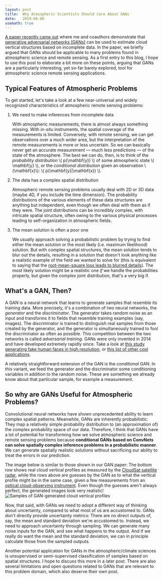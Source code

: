 ```yaml
---
layout: post
title:  Why Atmospheric Scientists Should Care About GANs
date:   2019-06-06
usemath: true
---
```


[A paper recently came out](https://doi.org/10.1029/2019GL082532) where me and coauthors demonstrate that [generative adversarial networks (GANs)](https://skymind.ai/wiki/generative-adversarial-network-gan) can be used to estimate cloud vertical structures based on incomplete data. In the paper, we briefly argued that GANs should be applicable to many problems found in atmospheric science and remote sensing. As a first entry to this blog, I hope to use this post to elaborate a bit more on these points, arguing that GANs are a particularly interesting, yet so-far barely explored, tool for atmospheric science remote sensing applications.

## Typical Features of Atmospheric Problems

To get started, let's take a look at a few near-universal and widely recognized characteristics of atmospheric remote sensing problems:

1. We need to make inferences from incomplete data

    With atmospheric measurements, there is almost always something missing. With _in-situ_ instruments, the spatial coverage of the measurements is limited. Conversely, with remote sensing, we can get observations over a much wider area, but the interpretation of the remote measurements is more or less uncertain. So we can basically never get an accurate measurement &mdash; much less predictions &mdash; of the state of the atmosphere. The best we can do, then, is to think of the _probability distribution_ \\( p(\\mathbf{y}) \\) of some atmospheric state \\( \\mathbf{y} \\), or the _conditional distribution_ given an observation \\(\\mathbf{x}\\): \\( p(\\mathbf{y}\|\\mathbf{x}) \\).

2. The data has a complex spatial distribution

    Atmospheric remote sensing problems usually deal with 2D or 3D data (maybe 4D, if you include the time dimension). The probability distributions of the various elements of these data structures are anything but independent, even though we often deal with them as if they were. The joint distributions can be incredibly complex, with intricate spatial structure, often owing to the various physical processes leading to self-organization in atmospheric fields.

3. The mean solution is often a poor one

    We usually approach solving a probabilistic problem by trying to find either the mean solution or the most likely (i.e. maximum likelihood) solution. But with complex spatial structures, the mean solution tends to blur out the details, resulting in a solution that doesn't look anything like a realistic example of the field we wanted to solve for (this is equivalent to saying that the [root-mean-square loss leads to blurred details](https://arxiv.org/abs/1511.05440)). The most likely solution might be a realistic one _if_ we handle the probabilities properly, but given the complex joint distribution, that's a very big if.

## What's a GAN, Then?

A GAN is a neural network that learns to generate samples that resemble its training data. More precisely, it's a combination of two neural networks, the _generator_ and the _discriminator_. The generator takes random noise as an input and transforms it to fields that resemble training examples (say, images). The discriminator is trained to distinguish real samples from those created by the generator, and the generator is simultaneously trained to fool the discriminator as often as possible. This competition between the two networks is called _adversarial training_. GANs were only invented in 2014 and have developed extremely rapidly since. Take a look at [this study generating fake human faces in high resolution](https://www.youtube.com/watch?v=kSLJriaOumA), or [this list of other cool applications](https://github.com/nashory/gans-awesome-applications).

A relatively straightforward extension of the GAN is the _conditional_ GAN. In this variant, we feed the generator and the discriminator some conditioning variables in addition to the random noise. These are something we already know about that particular sample, for example a measurement.

## So why are GANs Useful for Atmospheric Problems?

Convolutional neural networks have shown unprecedented ability to learn complex spatial patterns. Meanwhile, GANs are inherently probabilistic: They map a relatively simple probability distribution to (an approximation of) the complex probability space of our data. Therefore, I think that GANs have a lot of potential for transforming how we solve atmospheric science and remote sensing problems because __conditional GANs based on ConvNets can solve spatially complex inference problems in a probabilistic manner__. We can generate spatially realistic solutions without sacrificing our ability to treat the errors in our prediction. 

The image below is similar to those shown in our GAN paper: The bottom row shows real cloud vertical profiles as measured by the [CloudSat satellite radar](https://cloudsat.atmos.colostate.edu/), while the rows above are guesses by the GAN as to what the vertical profile might be in the same case, given a few measurements from an [optical cloud-observing instrument](https://modis.gsfc.nasa.gov/). Even though the guesses aren't always perfect, the generated images look very realistic!
![Samples of GAN-generated cloud vertical profiles]({{site.url}}/assets/img/cloudsat_gan_samples.png)

Now, that said, with GANs we need to adopt a different way of thinking about uncertainty, compared to what most of us are accustomed to. GANs don't directly provide uncertainty metrics: There are no direct outputs of, say, the mean and standard deviation we're accustomed to. Instead, we need to approach uncertainty through sampling. We can generate many noise inputs for the GAN, and see what happens to the output. And if we really do want the mean and the standard deviation, we can in principle calculate those from the sampled outputs.

Another potential application for GANs in the atmospheric/climate sciences is unsupervised or semi-supervised classification of samples based on spatial structures. I hope to discuss this more in a later post. There are also several limitations and open questions related to GANs that are relevant to this problem domain, which also deserve their own post.
